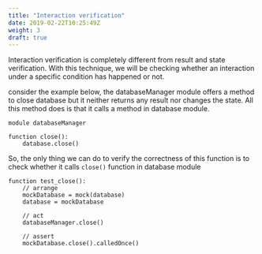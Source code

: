 ```yaml
---
title: "Interaction verification"
date: 2019-02-22T10:25:49Z
weight: 3
draft: true
---
```


Interaction verification is completely different from result and state verification. With this technique, we will be checking whether an interaction under a specific condition has happened or not.

consider the example below, the databaseManager module offers a method to close database but it neither returns any result nor changes the state. All this method does is that it calls a method in database module.

```
module databaseManager

function close():
    database.close()
```

So, the only thing we can do to verify the correctness of this function is to check whether it calls `close()` function in database module

```
function test_close():
    // arrange
    mockDatabase = mock(database)
    database = mockDatabase

    // act
    databaseManager.close()

    // assert
    mockDatabase.close().calledOnce()   

```